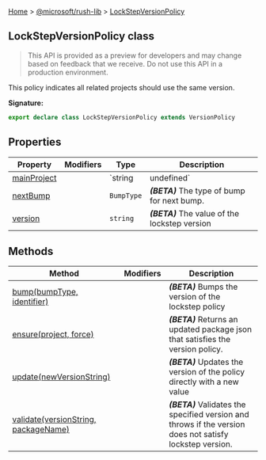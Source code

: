 [Home](./index) &gt; [@microsoft/rush-lib](./rush-lib.md) &gt; [LockStepVersionPolicy](./rush-lib.lockstepversionpolicy.md)

## LockStepVersionPolicy class

> This API is provided as a preview for developers and may change based on feedback that we receive. Do not use this API in a production environment.
> 

This policy indicates all related projects should use the same version.

<b>Signature:</b>

```typescript
export declare class LockStepVersionPolicy extends VersionPolicy 
```

## Properties

|  Property | Modifiers | Type | Description |
|  --- | --- | --- | --- |
|  [mainProject](./rush-lib.lockstepversionpolicy.mainproject.md) |  | `string | undefined` | <b><i>(BETA)</i></b> The main project for the version policy.<!-- -->If the value is provided, change logs will only be generated in that project. If the value is not provided, change logs will be hosted in each project associated with the policy. |
|  [nextBump](./rush-lib.lockstepversionpolicy.nextbump.md) |  | `BumpType` | <b><i>(BETA)</i></b> The type of bump for next bump. |
|  [version](./rush-lib.lockstepversionpolicy.version.md) |  | `string` | <b><i>(BETA)</i></b> The value of the lockstep version |

## Methods

|  Method | Modifiers | Description |
|  --- | --- | --- |
|  [bump(bumpType, identifier)](./rush-lib.lockstepversionpolicy.bump.md) |  | <b><i>(BETA)</i></b> Bumps the version of the lockstep policy |
|  [ensure(project, force)](./rush-lib.lockstepversionpolicy.ensure.md) |  | <b><i>(BETA)</i></b> Returns an updated package json that satisfies the version policy. |
|  [update(newVersionString)](./rush-lib.lockstepversionpolicy.update.md) |  | <b><i>(BETA)</i></b> Updates the version of the policy directly with a new value |
|  [validate(versionString, packageName)](./rush-lib.lockstepversionpolicy.validate.md) |  | <b><i>(BETA)</i></b> Validates the specified version and throws if the version does not satisfy lockstep version. |

